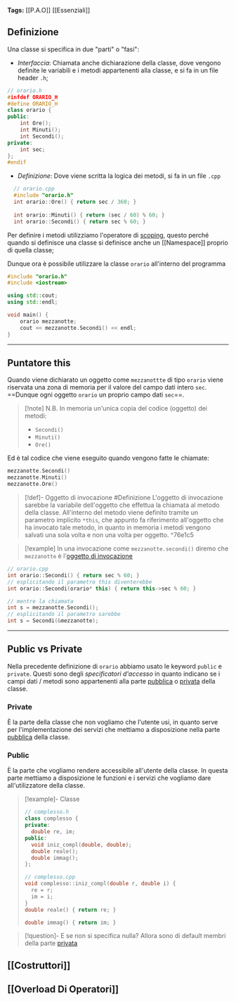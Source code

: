 **Tags:** [[P.A.O]] [[Essenziali]]
## Definizione
Una classe si specifica in due "parti" o "fasi":
- _Interfaccia_: Chiamata anche dichiarazione della classe, dove vengono definite le variabili e i metodi appartenenti alla classe, e si fa in un file header `.h`;

```cpp
// orario.h
#infdef ORARIO_H
#define ORARIO_H
class orario {
public:
	int Ore();
	int Minuti();
	int Secondi();
private:
	int sec;
};
#endif
``` 

- _Definizione_: Dove viene scritta la logica dei metodi, si fa in un file `.cpp`
```cpp
  // orario.cpp
  #include "orario.h"
  int orario::Ore() { return sec / 360; }
  
  int orario::Minuti() { return (sec / 60) % 60; }
  int orario::Secondi() { return sec % 60; }
```
Per definire i metodi utilizziamo l'operatore di [scoping](Namespace#^11f9a8), questo perché quando si definisce una classe si definisce anche un [[Namespace]] proprio di quella classe;

Dunque ora è possibile utilizzare la classe `orario` all'interno del programma
```cpp
#include "orario.h"
#include <iostream>

using std::cout;
using std::endl;

void main() {
	orario mezzanotte;
	cout << mezzanotte.Secondi() << endl;
}
``` 
---
## Puntatore this
Quando viene dichiarato un oggetto come `mezzanottte` di tipo `orario` viene riservata una zona di memoria per il valore del campo dati intero `sec`.
==Dunque ogni oggetto `orario` un proprio campo dati `sec`==.


>[!note] N.B.
In memoria un'unica copia del codice (oggetto) dei metodi:
>- `Secondi()`
>- `Minuti()`
>- `Ore()`

Ed è tal codice che viene eseguito quando vengono fatte le chiamate:
```cpp
mezzanotte.Secondi()
mezzanotte.Minuti()
mezzanotte.Ore()
```

>[!def]- Oggetto di invocazione #Definizione 
>L'oggetto di invocazione sarebbe la variabile dell'oggetto che effettua la chiamata al metodo della classe.
>All'interno del metodo viene definito tramite un parametro implicito `*this`, che appunto fa riferimento all'oggetto che ha invocato tale metodo, in quanto in memoria i metodi vengono salvati una sola volta e non una volta per oggetto. ^76e1c5

>[!example]
In una invocazione come `mezzanotte.secondi()` diremo che `mezzanotte` è l'[oggetto di invocazione](#^76e1c5)

```cpp 
// orario.cpp
int orario::Secondi() { return sec % 60; }
// esplicitando il parametro this diventerebbe
int orario::Secondi(orario* this) { return this->sec % 60; }

// mentre la chiamata
int s = mezzanotte.Secondi();
// esplicitando il parametro sarebbe
int s = Secondi(&mezzanotte);
```

---
## Public vs Private
Nella precedente definizione di `orario` abbiamo usato le keyword `public` e `private`.
Questi sono degli *specificatori d'accesso* in quanto indicano se i campi dati / metodi sono appartenenti alla parte [pubblica](#Public)  o [privata](#Private) della classe.
### Private
È la parte della classe che non vogliamo che l'utente usi, in quanto serve per l'implementazione dei servizi che mettiamo a disposizione nella parte [pubblica](#Public) della classe.
### Public
È la parte che vogliamo rendere accessibile all'utente della classe.
In questa parte mettiamo a disposizione le funzioni e i servizi che vogliamo dare all'utilizzatore della classe.

>[!example]- Classe
>```cpp
>// complesso.h
>class complesso {
>private:
>	double re, im;
>public:
>	void iniz_compl(double, double);
>	double reale();
>	double immag();
>};
>
>// complesso.cpp
>void complesso::iniz_compl(double r, double i) {
>	re = r;
>	im = i;
>}
>double reale() { return re; }
>
>double immag() { return im; }
>```

>[!question]- E se non si specifica nulla?
>Allora sono di default membri della parte [privata](#Private)

## [[Costruttori]]

## [[Overload Di Operatori]]

